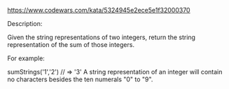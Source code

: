 https://www.codewars.com/kata/5324945e2ece5e1f32000370

Description:

Given the string representations of two integers, return the string representation of the sum of those integers.

For example:

sumStrings('1','2') // => '3'
A string representation of an integer will contain no characters besides the ten numerals "0" to "9".